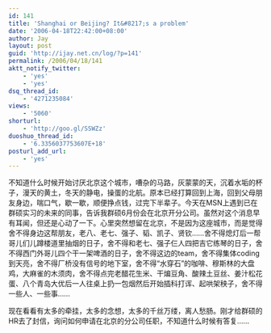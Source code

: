 ```yaml
---
id: 141
title: 'Shanghai or Beijing? It&#8217;s a problem'
date: '2006-04-18T22:42:00+08:00'
author: Jay
layout: post
guid: 'http://ijay.net.cn/log/?p=141'
permalink: /2006/04/18/141
aktt_notify_twitter:
    - 'yes'
    - 'yes'
dsq_thread_id:
    - '4271235084'
views:
    - '5060'
shorturl:
    - 'http://goo.gl/SSWZz'
duoshuo_thread_id:
    - '6.3356037753607E+18'
posturl_add_url:
    - 'yes'
---
```


不知道什么时候开始讨厌北京这个城市，嘈杂的马路，灰蒙蒙的天，沉着水垢的杯子，漫天的黄土，冬天的静电，操蛋的北航。原本已经打算回到上海，回到父母朋友身边，喘口气，歇一歇，顺便挣点钱，过完下半辈子。今天在MSN上遇到已在群硕实习的未来的同事，告诉我群硕6月份会在北京开分公司。虽然对这个消息早有耳闻，但还是心动了一下。心里突然想留在北京，不是因为这座城市，而是觉得舍不得身边这帮朋友，老八、老七、强子、韬、凯子、贤钦……舍不得熄灯后一帮哥儿们儿蹲楼道里抽烟的日子，舍不得和老七、强子仨人四把吉它练琴的日子，舍不得西门外哥儿四个干一架啤酒的日子，舍不得这边的team，舍不得集体coding到天亮，舍不得厂桥没有信号的地下室，舍不得“水穿石”的咖啡、穆斯林的大盘鸡，大麻雀的木须肉，舍不得点完老醋花生米、干煸豆角、酸辣土豆丝、姜汁松花蛋、八个青岛大优后一人往桌上扔一包烟然后开始插科打诨、起哄架秧子，舍不得一些人、一些事……</div>

现在看看有太多的牵挂，太多的念想，太多的千丝万缕，离人愁肠。刚才给群硕的HR去了封信，询问如何申请在北京的分公司任职，不知道什么时候有答复……